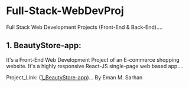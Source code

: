 # Full-Stack-WebDevProj
Full Stack Web Development Projects (Front-End &amp; Back-End)....

## 1. BeautyStore-app:
It's a Front-End Web Development Project of an E-commerce shopping website. 
It's a highly responsive React-JS single-page web based app....

Project_Link: ([1_BeautyStore-app](1_BeautyStore-app))...
By Eman M. Sarhan
